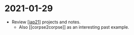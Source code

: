 # 2021-01-29

- Review [[iap21]] projects and notes.
  - Also [[corpse2corpse]] as an interesting past example.

[//begin]: # "Autogenerated link references for markdown compatibility"
[iap21]: ../iap21 "Iap21"
[//end]: # "Autogenerated link references"